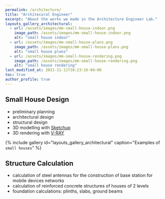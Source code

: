 ```yaml
---
permalink: /architecture/
title: "Architecural Engineer"
excerpt: "About the works we made in the Architecture Engineer Lab."
layouts_gallery_architectural:
  - url: /assets/images/mm-small-house-indoor.png
    image_path: /assets/images/mm-small-house-indoor.png
    alt: "small house indoor"
  - url: /assets/images/mm-small-house-plans.png
    image_path: /assets/images/mm-small-house-plans.png
    alt: "small house plans"
  - url: /assets/images/mm-small-house-rendering.png
    image_path: /assets/images/mm-small-house-rendering.png
    alt: "small house rendering"
last_modified_at: 2021-11-11T10:23:16-04:00
toc: true
author_profile: true
---
```


## Small House Design

- preliminary planning
- architectural design
- structural design
- 3D modelling with [Sketchup](https://www.sketchup.com/)
- 3D rendering with [V-RAY](https://www.chaosgroup.com/vray/sketchup) 

{% include gallery id="layouts_gallery_architectural" caption="Examples of `small houses`" %}

## Structure Calculation

- calculation of steel antennas for the construction of base station for mobile devices networks
- calculation of reinforced concrete structures of houses of 2 levels
- foundation calculations: plinths, slabs, ground beams

